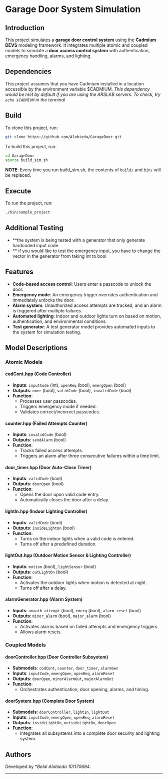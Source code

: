 # Garage Door System Simulation


## Introduction
This project simulates a **garage door control system** using the **Cadmium DEVS** modeling framework. It integrates multiple atomic and coupled models to simulate a **door access control system** with authentication, emergency handling, alarms, and lighting.

## Dependencies
This project assumes that you have Cadmium installed in a location accessible by the environment variable $CADMIUM.
_This dependency would be met by default if you are using the ARSLAB servers. To check, try `echo $CADMIUM` in the terminal_

## Build
To clone this project, run:
```sh
git clone https://github.com/Alobieda/GarageDoor.git
```
To build this project, run:
```sh
cd GarageDoor
source build_sim.sh
```
__NOTE__: Every time you run build_sim.sh, the contents of `build/` and `bin/` will be replaced.



## Execute
To run the project, run:
```sh
./bin/sample_project
```

## Additional Testing
- **the system is being tested with a generator that only generate hardcoded input code.
- ** if you would like to test the emergency input, you have to change the vector in the generator from taking int to bool 

## Features
- **Code-based access control**: Users enter a passcode to unlock the door.
- **Emergency mode**: An emergency trigger overrides authentication and immediately unlocks the door.
- **Alarm system**: Unauthorized access attempts are tracked, and an alarm is triggered after multiple failures.
- **Automated lighting**: Indoor and outdoor lights turn on based on motion, authentication, and environmental conditions.
- **Test generator**: A test generator model provides automated inputs to the system for simulation testing.



## Model Descriptions
### **Atomic Models**
#### **codCont.hpp (Code Controller)**
- **Inputs**: `inputCode` (int), `openReq` (bool), `emergOpen` (bool)
- **Outputs**: `emer` (bool), `validCode` (bool), `invalidCode` (bool)
- **Function**: 
  - Processes user passcodes.
  - Triggers emergency mode if needed.
  - Validates correct/incorrect passcodes.

#### **counter.hpp (Failed Attempts Counter)**
- **Inputs**: `invalidCode` (bool)
- **Outputs**: `sendAlarm` (bool)
- **Function**:
  - Tracks failed access attempts.
  - Triggers an alarm after three consecutive failures within a time limit.

#### **door_timer.hpp (Door Auto-Close Timer)**
- **Inputs**: `validCode` (bool)
- **Outputs**: `doorOpen` (bool)
- **Function**:
  - Opens the door upon valid code entry.
  - Automatically closes the door after a delay.

#### **lightIn.hpp (Indoor Lighting Controller)**
- **Inputs**: `validCode` (bool)
- **Outputs**: `insideLightOn` (bool)
- **Function**:
  - Turns on the indoor lights when a valid code is entered.
  - Turns off after a predefined duration.

#### **lightOut.hpp (Outdoor Motion Sensor & Lighting Controller)**
- **Inputs**: `motion` (bool), `lightSensor` (bool)
- **Outputs**: `outLightOn` (bool)
- **Function**:
  - Activates the outdoor lights when motion is detected at night.
  - Turns off after a delay.

#### **alarmGenerator.hpp (Alarm System)**
- **Inputs**: `unauth_attempt` (bool), `emerg` (bool), `alarm_reset` (bool)
- **Outputs**: `minor_alarm` (bool), `major_alarm` (bool)
- **Function**:
  - Activates alarms based on failed attempts and emergency triggers.
  - Allows alarm resets.

### **Coupled Models**
#### **doorController.hpp (Door Controller Subsystem)**
- **Submodels**: `codCont`, `counter`, `door_timer`, `alarmGen`
- **Inputs**: `inputCode`, `emergOpen`, `openReq`, `alarmReset`
- **Outputs**: `doorOpen`, `minorAlarmOut`, `majorAlarmOut`
- **Function**:
  - Orchestrates authentication, door opening, alarms, and timing.

#### **doorSystem.hpp (Complete Door System)**
- **Submodels**: `doorController`, `lightIn`, `lightOut`
- **Inputs**: `inputCode`, `emergOpen`, `openReq`, `alarmReset`
- **Outputs**: `insideLightOn`, `outsideLightOn`, `doorOpen`
- **Function**:
  - Integrates all subsystems into a complete door security and lighting system.


## Authors
Developed by **Belal Alobieda 101170694*.

---


